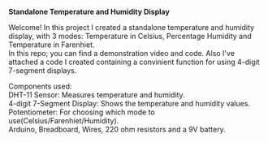 **Standalone Temperature and Humidity Display**

Welcome! In this project I created a standalone temperature and humidity display, with 3 modes: Temperature in Celsius, Percentage Humidity and Temperature in Farenhiet.  <br>
In this repo; you can find a demonstration video and code.
Also I've attached a code I created containing a convinient function for using 4-digit 7-segment displays.  <br>

Components used:  <br>
DHT-11 Sensor: Measures temperature and humidity.  <br>
4-digit 7-Segment Display: Shows the temperature and humidity values.  <br>
Potentiometer: For choosing which mode to use(Celsius/Farenhiet/Humidity).  <br>
Arduino, Breadboard, Wires, 220 ohm resistors and a 9V battery.
